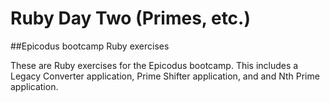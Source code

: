 Ruby Day Two (Primes, etc.)
=====================
##Epicodus bootcamp Ruby exercises

These are Ruby exercises for the Epicodus bootcamp.  This includes a Legacy Converter application, Prime Shifter application, and and Nth Prime application.
